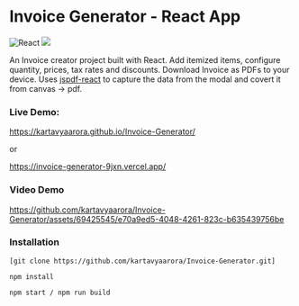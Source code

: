 # Invoice Generator - React App
![React](https://img.shields.io/badge/react-%2320232a.svg?style=for-the-badge&logo=react&logoColor=%2361DAFB) ![](https://img.shields.io/badge/bootstrap-%23563D7C.svg?style=for-the-badge&logo=bootstrap&logoColor=white)

An Invoice creator project built with React. Add itemized items, configure quantity, prices, tax rates and discounts. Download Invoice as PDFs to your device. Uses [jspdf-react](https://www.npmjs.com/package/jspdf-react) to capture the data from the modal and covert it from canvas -> pdf.

### Live Demo:
https://kartavyaarora.github.io/Invoice-Generator/

or

https://invoice-generator-9jxn.vercel.app/

### Video Demo



https://github.com/kartavyaarora/Invoice-Generator/assets/69425545/e70a9ed5-4048-4261-823c-b635439756be



### Installation

```
[git clone https://github.com/kartavyaarora/Invoice-Generator.git]

npm install

npm start / npm run build
```



